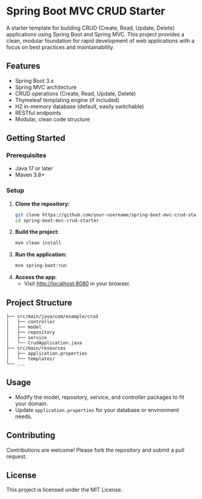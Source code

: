 # Spring Boot MVC CRUD Starter

A starter template for building CRUD (Create, Read, Update, Delete) applications using Spring Boot and Spring MVC. This project provides a clean, modular foundation for rapid development of web applications with a focus on best practices and maintainability.

## Features
- Spring Boot 3.x
- Spring MVC architecture
- CRUD operations (Create, Read, Update, Delete)
- Thymeleaf templating engine (if included)
- H2 in-memory database (default, easily switchable)
- RESTful endpoints
- Modular, clean code structure

## Getting Started

### Prerequisites
- Java 17 or later
- Maven 3.8+

### Setup
1. **Clone the repository:**
   ```bash
   git clone https://github.com/your-username/spring-boot-mvc-crud-starter.git
   cd spring-boot-mvc-crud-starter
   ```
2. **Build the project:**
   ```bash
   mvn clean install
   ```
3. **Run the application:**
   ```bash
   mvn spring-boot:run
   ```
4. **Access the app:**
   - Visit [http://localhost:8080](http://localhost:8080) in your browser.

## Project Structure
```
├── src/main/java/com/example/crud
│   ├── controller
│   ├── model
│   ├── repository
│   ├── service
│   └── CrudApplication.java
├── src/main/resources
│   ├── application.properties
│   └── templates/
└── ...
```

## Usage
- Modify the model, repository, service, and controller packages to fit your domain.
- Update `application.properties` for your database or environment needs.

## Contributing
Contributions are welcome! Please fork the repository and submit a pull request.

## License
This project is licensed under the MIT License. 